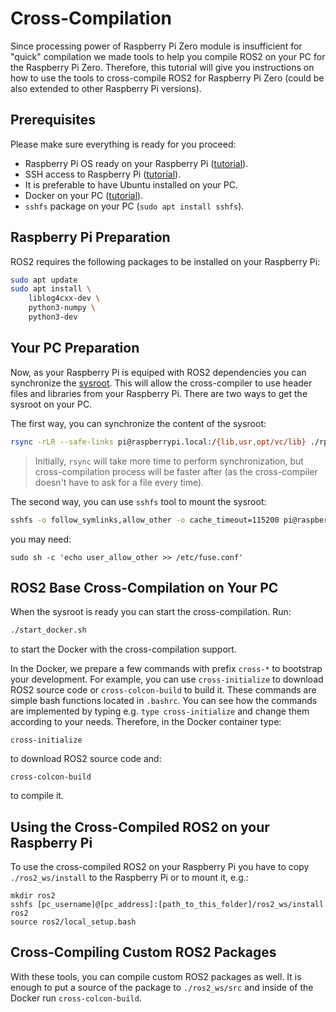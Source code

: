 # Cross-Compilation
Since processing power of Raspberry Pi Zero module is insufficient for "quick" compilation we made tools to help you compile ROS2 on your PC for the Raspberry Pi Zero.
Therefore, this tutorial will give you instructions on how to use the tools to cross-compile ROS2 for Raspberry Pi Zero (could be also extended to other Raspberry Pi versions).

## Prerequisites
Please make sure everything is ready for you proceed:
- Raspberry Pi OS ready on your Raspberry Pi ([tutorial](https://www.raspberrypi.org/documentation/installation/installing-images/)).
- SSH access to Raspberry Pi ([tutorial](../README.md#wifi-and-ssh)).
- It is preferable to have Ubuntu installed on your PC.
- Docker on your PC ([tutorial](https://docs.docker.com/get-docker/)).
- `sshfs` package on your PC (`sudo apt install sshfs`).

## Raspberry Pi Preparation

ROS2 requires the following packages to be installed on your Raspberry Pi:
```bash
sudo apt update
sudo apt install \
    liblog4cxx-dev \
    python3-numpy \
    python3-dev
```

## Your PC Preparation

Now, as your Raspberry Pi is equiped with ROS2 dependencies you can synchronize the [sysroot](https://wiki.dlang.org/GDC/Cross_Compiler/Existing_Sysroot#:~:text=A%20sysroot%20is%20a%20folder,sysroot%2Fusr%2Finclude'.).
This will allow the cross-compiler to use header files and libraries from your Raspberry Pi.
There are two ways to get the sysroot on your PC.

The first way, you can synchronize the content of the sysroot:
```bash
rsync -rLR --safe-links pi@raspberrypi.local:/{lib,usr,opt/vc/lib} ./rpi_rootfs
```

> Initially, `rsync` will take more time to perform synchronization, but cross-compilation process will be faster after (as the cross-compiler doesn't have to ask for a file every time).


The second way, you can use `sshfs` tool to mount the sysroot:
```bash
sshfs -o follow_symlinks,allow_other -o cache_timeout=115200 pi@raspberrypi.local:/ ./rpi_rootfs
```
you may need:
```
sudo sh -c 'echo user_allow_other >> /etc/fuse.conf'
```

## ROS2 Base Cross-Compilation on Your PC

When the sysroot is ready you can start the cross-compilation.
Run:
```bash
./start_docker.sh
```
to start the Docker with the cross-compilation support.

In the Docker, we prepare a few commands with prefix `cross-*` to bootstrap your development.
For example, you can use `cross-initialize` to download ROS2 source code or `cross-colcon-build` to build it.
These commands are simple bash functions located in `.bashrc`.
You can see how the commands are implemented by typing e.g. `type cross-initialize` and change them according to your needs.
Therefore, in the Docker container type:
```
cross-initialize
```
to download ROS2 source code and:
```
cross-colcon-build
```
to compile it.

## Using the Cross-Compiled ROS2 on your Raspberry Pi

To use the cross-compiled ROS2 on your Raspberry Pi you have to copy `./ros2_ws/install` to the Raspberry Pi or to mount it, e.g.:
```
mkdir ros2
sshfs [pc_username]@[pc_address]:[path_to_this_folder]/ros2_ws/install ros2
source ros2/local_setup.bash
```

## Cross-Compiling Custom ROS2 Packages

With these tools, you can compile custom ROS2 packages as well.
It is enough to put a source of the package to `./ros2_ws/src` and inside of the Docker run `cross-colcon-build`.
